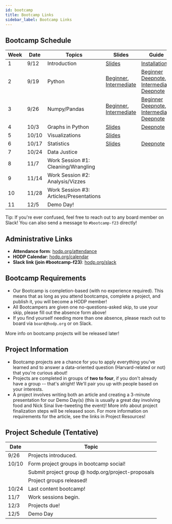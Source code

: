 ```yaml
---
id: bootcamp
title: Bootcamp Links
sidebar_label: Bootcamp Links
---
```


## Bootcamp Schedule 

| Week        | Date    | Topics                        | Slides         | Guide                                                      |
| ----------- | ------- | ----------------------------- | -------------- | ---------------------------------------------------------- |
| 1           | 9/12    | Introduction                  | [Slides](https://docs.google.com/presentation/d/1PR0BlLgpk496HTRkxE5U07qMxgRHpvXZyFz-j2EjlOQ/edit#slide=id.geca4259729_0_53) |  [Installation](https://docs.hodp.org/docs/installation)   |
| 2           | 9/19    | Python                        | [Beginner](https://docs.google.com/presentation/d/16LAnzouip10PY-dmTnsCD95bMM3c9814Jbi2XOrBlio/edit), [Intermediate](https://docs.google.com/presentation/d/1tDLKBk8ezpIknYRlC45fHmLQ5sebd2-T0wDsgSIjScQ/edit) | [Beginner Deepnote](https://deepnote.com/workspace/harvardopendata-750167f0-7fe9-4720-b70f-903312daee43/project/Python-Bootcamp-339bd0cf-d857-4e0f-9a8a-5c0834a44ad4/notebook/Python%20Bootcamp%20Beginners-48e964df107640af9066591ee998018b), [Intermediate Deepnote](https://deepnote.com/workspace/harvardopendata-750167f0-7fe9-4720-b70f-903312daee43/project/Python-Bootcamp-339bd0cf-d857-4e0f-9a8a-5c0834a44ad4/notebook/Python%20Bootcamp%20Intermediate-3b7fcff286ba43799d83a1f7fd884545) |
| 3           | 9/26     | Numpy/Pandas                  | [Beginner](https://docs.google.com/presentation/d/1PCvisVNLXSZLXd4IqPJrozEXN2Xiu-UWomnFdPr8ZpQ/edit), [Intermediate](https://docs.google.com/presentation/d/12cWm1NyXBSNjg4OkFzk1vNFS8fNOFqOQX0ZsIspxI9Q/edit)  | [Beginner Deepnote](https://deepnote.com/workspace/harvardopendata-750167f0-7fe9-4720-b70f-903312daee43/project/Numpy-and-Pandas-Bootcamp-Duplicate-7784430b-15a6-450a-bbbd-c77aa7bbf7e7/notebook/numpy_pandas-f54c333f467b4713a56ec47d4030a523), [Intermediate Deepnote](https://deepnote.com/workspace/harvardopendata-750167f0-7fe9-4720-b70f-903312daee43/project/Numpy-and-Pandas-Bootcamp-7784430b-15a6-450a-bbbd-c77aa7bbf7e7/notebook/SOLUTIONS%20-%20NumPy%20Pandas%20Intermediate-dbb302bd84f44777b745569184ecf598) |
| 4           | 10/3     | Graphs in Python              | [Slides](https://docs.google.com/presentation/u/1/d/1slNm2rw4vZp6RlbYMtRCT0gF_uo0TQcg4HmcI9FRsTQ/edit?usp=drive_link) | [Deepnote](https://deepnote.com/workspace/harvardopendata-750167f0-7fe9-4720-b70f-903312daee43/project/Graphs-in-Python-Bootcamp-cd78f215-7e16-4215-bdd0-1e42afda656f/notebook/notebook-9d1ceb3cb4a4428cae14b9f5d81a1618) |
| 5           | 10/10   | Visualizations                | [Slides](https://docs.google.com/presentation/d/1nmqt3kloKm3Of89ock1RtS2QqXpP8ri-ksi6cr-o-eM/edit?usp=drive_link) |  |
| 6           | 10/17   | Statistics                    | [Slides](https://docs.google.com/presentation/u/1/d/14D-V0-xwvTKR2oUvGogapuU2HtfZOxFRkTeZGdOz7VU/edit?usp=drive_link) | [Deepnote](https://deepnote.com/workspace/harvardopendata-750167f0-7fe9-4720-b70f-903312daee43/project/Stats-Bootcamp-4aa492f9-b571-4320-8527-7ac4df6ad85a/) |
| 7           | 10/24   | Data Justice                      |  |  |
| 8           | 11/7   | Work Session #1: Cleaning/Wrangling |  |  |
| 9           | 11/14  | Work Session #2: Analysis/Vizzes |  |  |
| 10          | 11/28   | Work Session #3: Articles/Presentations |  |  |
| 11          | 12/5    | Demo Day! |  |  |

<!---

| Week        | Date    | Topics                        | Slides         | Guide                                                      |
| ----------- | ------- | ----------------------------- | -------------- | ---------------------------------------------------------- |
| 1           | 9/9     | Introduction                  | [Bootcamp 1](https://docs.google.com/presentation/d/14qDlkedzyzqxdMjJonw1h4IYTBLagGoyPV93S2Ak-nY/edit?usp=sharing) |  [Installation](https://docs.hodp.org/docs/installation)   |
| 2           | 9/16    | Best Practices & Journalism   | [Bootcamp 2](https://docs.google.com/presentation/d/1eBF_dYUgltFFbkinKw8hEoVLJlxbqIsC-32UUyoOO80/edit?usp=sharing) | [Best Practices](https://docs.hodp.org/docs/good-practices), [Article Guide](https://docs.hodp.org/docs/article-guide) |
| 3           | 9/23    | Python                        | [Beginner](https://docs.google.com/presentation/d/14L22QOzyqRQsE9fjvBqtW9RLpEQoc2OyBpvNEJBrKwc/edit?usp=sharing), [Intermediate](https://docs.google.com/presentation/d/1PzBsynLuAk-poI_Rj25_U1Jo_9SDaCTBiJ85JD__FQE/edit?usp=sharing) | [Python](https://docs.hodp.org/docs/python), [Python Intermediate](https://docs.hodp.org/docs/python-intermediate) |
| 4           | 9/30    | Numpy/Pandas                  | [Beginner](https://docs.google.com/presentation/d/1RbPVVDEt6r0Io51NioNoOSfg0BWZ85c0wkJ4BwDVPkU/edit?usp=sharing), [Intermediate](https://docs.google.com/presentation/d/1BzDISDGKyw301qS6Kp23b9OD6_qFg9yEkGYixu6kC3k/edit?usp=sharing) | [Numpy + Pandas](https://docs.hodp.org/docs/numpy-pandas) |
| 5           | 10/7    | Graphs in Python              | [Slides](https://docs.google.com/presentation/d/1HlX2mPLxN2j2SsQgUIw-25g4AxqpQEHQPo8jI-nj8Ek/edit?usp=sharing) | [Plotly](https://docs.hodp.org/docs/plotly/) |
| 6           | 10/14   | R (Tidyverse)                    | [Slides](https://docs.google.com/presentation/d/1B-Yn5m_q_BkW7xjTQNmrz9SY1WBQmmnGnZkAF6lKCLw/edit?usp=sharing) | [R Notebook](https://tinyurl.com/hodp-r2021) |
| 7           | 10/21   | R (ggplot)                         | [Slides](https://docs.google.com/presentation/d/1U1EMLhfSJa2NGkCycU7sZkE7DGXgv7iPubpp0RLAcoo/edit?usp=sharing) | [R Notebook](https://tinyurl.com/hodp-ggplot-f21) |
| 8           | 10/28   | Stats                      | [Slides](https://docs.google.com/presentation/d/1Dcck9fft4HB6oK5vCb-eyRd2yjWF8_xC9CYUOr1uuyM/edit?usp=sharing) | [Deepnote](https://hodp.org/bootcamp-stats) |
| 9           | 11/4    | Scraping                  | [Slides](https://docs.google.com/presentation/d/1dxPM4bsMUQALEwnGhplrcLy2IbMF90VrjOv0QNlSwzw/edit?usp=sharing) | [Deepnote](https://tinyurl.com/bootcamp-f21-scraping) |
| 10          | 11/11   | Data Justice                | N/A            | N/A |

--->

Tip: If you're ever confused, feel free to reach out to any board member on Slack! You can also send a message to `#bootcamp-f23` directly!

## Administrative Links
- **Attendance form**: [hodp.org/attendance](http://hodp.org/attendance)
- **HODP Calendar**: [hodp.org/calendar](http://hodp.org/calendar)
- **Slack link (join #bootcamp-f23)**: [hodp.org/slack](http://hodp.org/joinslack)

## Bootcamp Requirements
- Our Bootcamp is completion-based (with no experience required). This means that as long as you attend bootcamps, complete a project, and publish it, you will become a HODP member!
- All Bootcampers are given one no-questions-asked skip, to use your skip, please fill out the absence form above!
- If you find yourself needing more than one absence, please reach out to board via `board@hodp.org` or on Slack.

More info on bootcamp projects will be released later!


## Project Information
- Bootcamp projects are a chance for you to apply everything you've learned and to answer a data-oriented question (Harvard-related or not) that you're curious about!
- Projects are completed in groups of **two to four**, if you don't already have a group -- that's alright! We'll pair you up with people based on your interests.
- A project involves writing both an article and creating a 3-minute presentation for our Demo Day(s) (this is usually a great day involving food and Nick Sinai live-tweeting the event)! More info about project finalization steps will be released soon.
For more information on requirements for the article, see the links in Project Resources!

## Project Schedule (Tentative)
| Date        | Topic |
| ----------- | -------|
| 9/26        | Projects introduced.|
| 10/10     | Form project groups in bootcamp social! |
|       | Submit project group @ hodp.org/project-proposals |
|       | Project groups released! |
| 10/24     | Last content bootcamp! |
| 11/7       | Work sessions begin. |
| 12/3        | Projects due!  |
| 12/5        | Demo Day  |

<!---

## Project Resources
- [Project Turn-in Checklist](https://docs.google.com/document/d/1cSd5UGQHeCy1KEvp4HE_HcadZcxAk-aUAtof1vZbK4M/edit?usp=sharing): lists everything you need to remember/turn in
- [HODP Article Template](https://docs.google.com/document/d/1oeDl3xG61z7aHbzZnq64nnDlHMyJiB1SgCrkaTpw4bs/edit?usp=sharing): we recommend using this template for your article to make sure it's formatted correctly
- [Guide to Writing HODP Articles](https://docs.hodp.org/docs/article-guide): writing advice, content from the Data Journalism bootcamp
- [Style Guide (formatting, tone, etc.)](https://docs.hodp.org/docs/style-guide)
- Graph templates and style guides for [R](https://github.com/HarvardOpenData/HODP-StyleGuide), [Python](https://deepnote.com/project/b78569dd-8fe2-4351-b551-2db935360f0c#%2Fnotebook.ipynb): your graphs must adhere to these styles
- Instructions on how to submit [Plotly interactive visualizations](https://docs.google.com/document/d/1vwdV0nyhwZdc8H8wLF4CEfnEDZrX3cfDaFgdDK5iKx0/edit?usp=sharing)
--->
